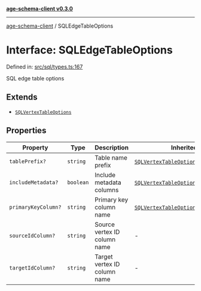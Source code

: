 [**age-schema-client v0.3.0**](../index.md)

***

[age-schema-client](/ageSchemaClient/api-generated/index.md) / SQLEdgeTableOptions

# Interface: SQLEdgeTableOptions

Defined in: [src/sql/types.ts:167](https://github.com/standardbeagle/ageSchemaClient/blob/main/src/sql/types.ts#L167)

SQL edge table options

## Extends

- [`SQLVertexTableOptions`](/ageSchemaClient/api-generated/interfaces/SQLVertexTableOptions.md)

## Properties

| Property | Type | Description | Inherited from | Defined in |
| ------ | ------ | ------ | ------ | ------ |
| <a id="tableprefix"></a> `tablePrefix?` | `string` | Table name prefix | [`SQLVertexTableOptions`](/ageSchemaClient/api-generated/interfaces/SQLVertexTableOptions.md).[`tablePrefix`](/ageSchemaClient/api-generated/interfaces/SQLVertexTableOptions.md#tableprefix) | [src/sql/types.ts:151](https://github.com/standardbeagle/ageSchemaClient/blob/main/src/sql/types.ts#L151) |
| <a id="includemetadata"></a> `includeMetadata?` | `boolean` | Include metadata columns | [`SQLVertexTableOptions`](/ageSchemaClient/api-generated/interfaces/SQLVertexTableOptions.md).[`includeMetadata`](/ageSchemaClient/api-generated/interfaces/SQLVertexTableOptions.md#includemetadata) | [src/sql/types.ts:156](https://github.com/standardbeagle/ageSchemaClient/blob/main/src/sql/types.ts#L156) |
| <a id="primarykeycolumn"></a> `primaryKeyColumn?` | `string` | Primary key column name | [`SQLVertexTableOptions`](/ageSchemaClient/api-generated/interfaces/SQLVertexTableOptions.md).[`primaryKeyColumn`](/ageSchemaClient/api-generated/interfaces/SQLVertexTableOptions.md#primarykeycolumn) | [src/sql/types.ts:161](https://github.com/standardbeagle/ageSchemaClient/blob/main/src/sql/types.ts#L161) |
| <a id="sourceidcolumn"></a> `sourceIdColumn?` | `string` | Source vertex ID column name | - | [src/sql/types.ts:171](https://github.com/standardbeagle/ageSchemaClient/blob/main/src/sql/types.ts#L171) |
| <a id="targetidcolumn"></a> `targetIdColumn?` | `string` | Target vertex ID column name | - | [src/sql/types.ts:176](https://github.com/standardbeagle/ageSchemaClient/blob/main/src/sql/types.ts#L176) |
